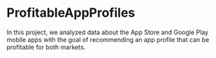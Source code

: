 # ProfitableAppProfiles


In this project, we analyzed data about the App Store and Google Play mobile apps with the goal of recommending an app profile that can be profitable for both markets.
